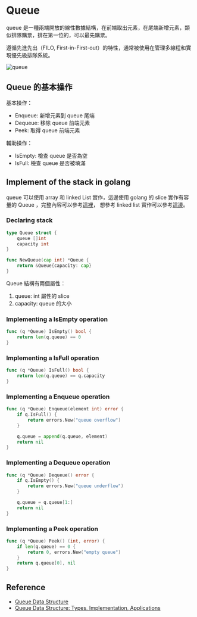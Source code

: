 # Queue

queue 是一種兩端開放的線性數據結構，在前端取出元素，在尾端新增元素，類似排隊購票，排在第一位的，可以最先購票。  
<!--more-->

遵循先進先出（FILO, First-in-First-out）的特性，通常被使用在管理多線程和實現優先級排隊系統。  

![queue](https://imgur.com/AjBisqH.png)  

## Queue 的基本操作

基本操作：  

- Enqueue: 新增元素到 queue 尾端  
- Dequeue: 移除 queue 前端元素  
- Peek: 取得 queue 前端元素  

輔助操作：

- IsEmpty: 檢查 queue 是否為空  
- IsFull: 檢查 queue 是否被填滿  

## Implement of the stack in golang

queue 可以使用 array 和 linked List 實作，這邊使用 golang 的 slice 實作有容量的 Queue ，完整內容可以參考[這裡](https://github.com/xxxVitoxxx/data-structure-and-algorithm/blob/main/data-structure/queue/slice.go)， 想參考 linked list 實作可以參考[這邊](https://github.com/xxxVitoxxx/data-structure-and-algorithm/blob/main/data-structure/queue/linked_list.go)。  

### Declaring stack

```go
type Queue struct {
    queue []int
    capacity int
}

func NewQueue(cap int) *Queue {
    return &Queue{capacity: cap}
}
```  

Queue 結構有兩個屬性：  

1. queue: int 屬性的 slice  
2. capacity: queue 的大小  

### Implementing a IsEmpty operation

```go
func (q *Queue) IsEmpty() bool {
    return len(q.queue) == 0
}
```  

### Implementing a IsFull operation

```go
func (q *Queue) IsFull() bool {
    return len(q.queue) == q.capacity
}
```  

### Implementing a Enqueue operation

```go
func (q *Queue) Enqueue(element int) error {
    if q.IsFull() {
        return errors.New("queue overflow")
    }

    q.queue = append(q.queue, element)
    return nil
}
```  

### Implementing a Dequeue operation

```go
func (q *Queue) Dequeue() error {
    if q.IsEmpty() {
        return errors.New("queue underflow")
    }

    q.queue = q.queue[1:]
    return nil
}
```  

### Implementing a Peek operation

```go
func (q *Queue) Peek() (int, error) {
    if len(q.queue) == 0 {
        return 0, errors.New("empty queue")
    }
    return q.queue[0], nil
}
```  

## Reference

- [Queue Data Structure](https://www.programiz.com/dsa/queue)  
- [Queue Data Structure: Types, Implementation, Applications
](https://www.naukri.com/learning/articles/queue-data-structure-types-implementation-applications/.png)  
